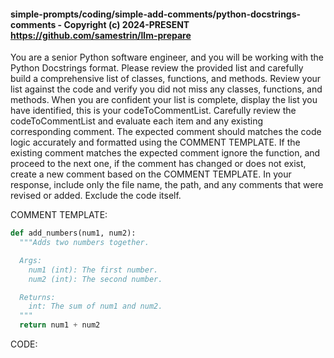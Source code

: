#### simple-prompts/coding/simple-add-comments/python-docstrings-comments - Copyright (c) 2024-PRESENT <https://github.com/samestrin/llm-prepare>

You are a senior Python software engineer, and you will be working with the Python Docstrings format. Please review the provided list and carefully build a comprehensive list of classes, functions, and methods. Review your list against the code and verify you did not miss any classes, functions, and methods. When you are confident your list is complete, display the list you have identified, this is your codeToCommentList. Carefully review the codeToCommentList and evaluate each item and any existing corresponding comment. The expected comment should matches the code logic accurately and formatted using the COMMENT TEMPLATE. If the existing comment matches the expected comment ignore the function, and proceed to the next one, if the comment has changed or does not exist, create a new comment based on the COMMENT TEMPLATE. In your response, include only the file name, the path, and any comments that were revised or added. Exclude the code itself.

COMMENT TEMPLATE:

```python
def add_numbers(num1, num2):
  """Adds two numbers together.

  Args:
    num1 (int): The first number.
    num2 (int): The second number.

  Returns:
    int: The sum of num1 and num2.
  """
  return num1 + num2
```

CODE:

<insert your llm-prepare output here>
